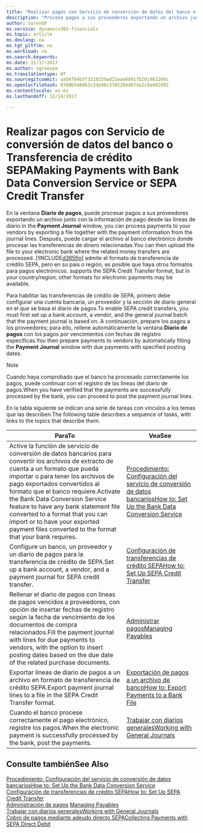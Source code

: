 ```yaml
---
title: "Realizar pagos con Servicio de conversión de datos del banco o Transferencia de crédito SEPA | Documentos de Microsoft"
description: "Procese pagos a sus proveedores exportando un archivo junto con la información de pago desde las líneas de diario."
author: SorenGP
ms.service: dynamics365-financials
ms.topic: article
ms.devlang: na
ms.tgt_pltfrm: na
ms.workload: na
ms.search.keywords: 
ms.date: 11/17/2017
ms.author: sgroespe
ms.translationtype: HT
ms.sourcegitcommit: aa56764b5f3210229ad21eae6891fb201462209c
ms.openlocfilehash: 0760b5480b3c2de9bc370526bd87da2c9a492d92
ms.contentlocale: es-es
ms.lasthandoff: 12/14/2017

---
```

# <a name="making-payments-with-bank-data-conversion-service-or-sepa-credit-transfer"></a><span data-ttu-id="7bdb6-103">Realizar pagos con Servicio de conversión de datos del banco o Transferencia de crédito SEPA</span><span class="sxs-lookup"><span data-stu-id="7bdb6-103">Making Payments with Bank Data Conversion Service or SEPA Credit Transfer</span></span>
<span data-ttu-id="7bdb6-104">En la ventana **Diario de pagos**, puede procesar pagos a sus proveedores exportando un archivo junto con la información de pago desde las líneas de diario.</span><span class="sxs-lookup"><span data-stu-id="7bdb6-104">In the **Payment Journal** window, you can process payments to your vendors by exporting a file together with the payment information from the journal lines.</span></span> <span data-ttu-id="7bdb6-105">Después, puede cargar el archivo al banco electrónico donde procesar las transferencias de dinero relacionadas.</span><span class="sxs-lookup"><span data-stu-id="7bdb6-105">You can then upload the file to your electronic bank where the related money transfers are processed.</span></span> [!INCLUDE[d365fin](includes/d365fin_md.md)]<span data-ttu-id="7bdb6-106"> admite el formato de transferencia de crédito SEPA, pero en su país o región, es posible que haya otros formatos para pagos electrónicos.</span><span class="sxs-lookup"><span data-stu-id="7bdb6-106"> supports the SEPA Credit Transfer format, but in your country/region, other formats for electronic payments may be available.</span></span>   

 <span data-ttu-id="7bdb6-107">Para habilitar las transferencias de crédito de SEPA, primero debe configurar una cuenta bancaria, un proveedor y la sección de diario general en el que se basa el diario de pagos.</span><span class="sxs-lookup"><span data-stu-id="7bdb6-107">To enable SEPA credit transfers, you must first set up a bank account, a vendor, and the general journal batch that the payment journal is based on.</span></span> <span data-ttu-id="7bdb6-108">A continuación, prepare los pagos a los proveedores; para ello, rellene automáticamente la ventana **Diario de pagos** con los pagos por vencimientos con fechas de registro específicas.</span><span class="sxs-lookup"><span data-stu-id="7bdb6-108">You then prepare payments to vendors by automatically filling the **Payment Journal** window with due payments with specified posting dates.</span></span>  

> [!NOTE]  
>  <span data-ttu-id="7bdb6-109">Cuando haya comprobado que el banco ha procesado correctamente los pagos, puede continuar con el registro de las líneas del diario de pagos.</span><span class="sxs-lookup"><span data-stu-id="7bdb6-109">When you have verified that the payments are successfully processed by the bank, you can proceed to post the payment journal lines.</span></span>  

 <span data-ttu-id="7bdb6-110">En la tabla siguiente se indican una serie de tareas con vínculos a los temas que las describen.</span><span class="sxs-lookup"><span data-stu-id="7bdb6-110">The following table describes a sequence of tasks, with links to the topics that describe them.</span></span>   

|<span data-ttu-id="7bdb6-111">**Para**</span><span class="sxs-lookup"><span data-stu-id="7bdb6-111">**To**</span></span>|<span data-ttu-id="7bdb6-112">**Vea**</span><span class="sxs-lookup"><span data-stu-id="7bdb6-112">**See**</span></span>|  
|------------|-------------|  
|<span data-ttu-id="7bdb6-113">Active la función de servicio de conversión de datos bancarios para convertir los archivos de extracto de cuenta a un formato que pueda importar o para tener los archivos de pago exportados convertidos al formato que el banco requiere.</span><span class="sxs-lookup"><span data-stu-id="7bdb6-113">Activate the Bank Data Conversion Service feature to have any bank statement file converted to a format that you can import or to have your exported payment files converted to the format that your bank requires.</span></span>|[<span data-ttu-id="7bdb6-114">Procedimiento: Configuración del servicio de conversión de datos bancarios</span><span class="sxs-lookup"><span data-stu-id="7bdb6-114">How to: Set Up the Bank Data Conversion Service</span></span>](bank-how-setup-bank-statement-service.md)|  
|<span data-ttu-id="7bdb6-115">Configure un banco, un proveedor y un diario de pagos para la transferencia de crédito de SEPA.</span><span class="sxs-lookup"><span data-stu-id="7bdb6-115">Set up a bank account, a vendor, and a payment journal for SEPA credit transfer.</span></span>|[<span data-ttu-id="7bdb6-116">Configuración de transferencias de crédito SEPA</span><span class="sxs-lookup"><span data-stu-id="7bdb6-116">How to: Set Up SEPA Credit Transfer</span></span>](finance-how-to-set-up-sepa-credit-transfer.md)|  
|<span data-ttu-id="7bdb6-117">Rellenar el diario de pagos con líneas de pagos vencidos a proveedores, con opción de insertar fechas de registro según la fecha de vencimiento de los documentos de compra relacionados.</span><span class="sxs-lookup"><span data-stu-id="7bdb6-117">Fill the payment journal with lines for due payments to vendors, with the option to insert posting dates based on the due date of the related purchase documents.</span></span>|[<span data-ttu-id="7bdb6-118">Administrar pagos</span><span class="sxs-lookup"><span data-stu-id="7bdb6-118">Managing Payables</span></span>](payables-manage-payables.md)|  
|<span data-ttu-id="7bdb6-119">Exportar líneas de diario de pagos a un archivo en formato de transferencia de crédito SEPA.</span><span class="sxs-lookup"><span data-stu-id="7bdb6-119">Export payment journal lines to a file in the SEPA Credit Transfer format.</span></span>|[<span data-ttu-id="7bdb6-120">Exportación de pagos a un archivo de banco</span><span class="sxs-lookup"><span data-stu-id="7bdb6-120">How to: Export Payments to a Bank File</span></span>](payables-how-export-payments-bank-file.md)|  
|<span data-ttu-id="7bdb6-121">Cuando el banco procese correctamente el pago electrónico, registre los pagos.</span><span class="sxs-lookup"><span data-stu-id="7bdb6-121">When the electronic payment is successfully processed by the bank, post the payments.</span></span>|[<span data-ttu-id="7bdb6-122">Trabajar con diarios generales</span><span class="sxs-lookup"><span data-stu-id="7bdb6-122">Working with General Journals</span></span>](ui-work-general-journals.md)|  

## <a name="see-also"></a><span data-ttu-id="7bdb6-123">Consulte también</span><span class="sxs-lookup"><span data-stu-id="7bdb6-123">See Also</span></span>  
[<span data-ttu-id="7bdb6-124">Procedimiento: Configuración del servicio de conversión de datos bancarios</span><span class="sxs-lookup"><span data-stu-id="7bdb6-124">How to: Set Up the Bank Data Conversion Service</span></span>](bank-how-setup-bank-statement-service.md)  
[<span data-ttu-id="7bdb6-125">Configuración de transferencias de crédito SEPA</span><span class="sxs-lookup"><span data-stu-id="7bdb6-125">How to: Set Up SEPA Credit Transfer</span></span>](finance-how-to-set-up-sepa-credit-transfer.md)  
<span data-ttu-id="7bdb6-126">[Administración de pagos](payables-manage-payables.md) </span><span class="sxs-lookup"><span data-stu-id="7bdb6-126">[Managing Payables](payables-manage-payables.md) </span></span>  
[<span data-ttu-id="7bdb6-127">Trabajar con diarios generales</span><span class="sxs-lookup"><span data-stu-id="7bdb6-127">Working with General Journals</span></span>](ui-work-general-journals.md)  
[<span data-ttu-id="7bdb6-128">Cobro de pagos mediante adeudo directo SEPA</span><span class="sxs-lookup"><span data-stu-id="7bdb6-128">Collecting Payments with SEPA Direct Debit</span></span>](finance-collect-payments-with-sepa-direct-debit.md)   

